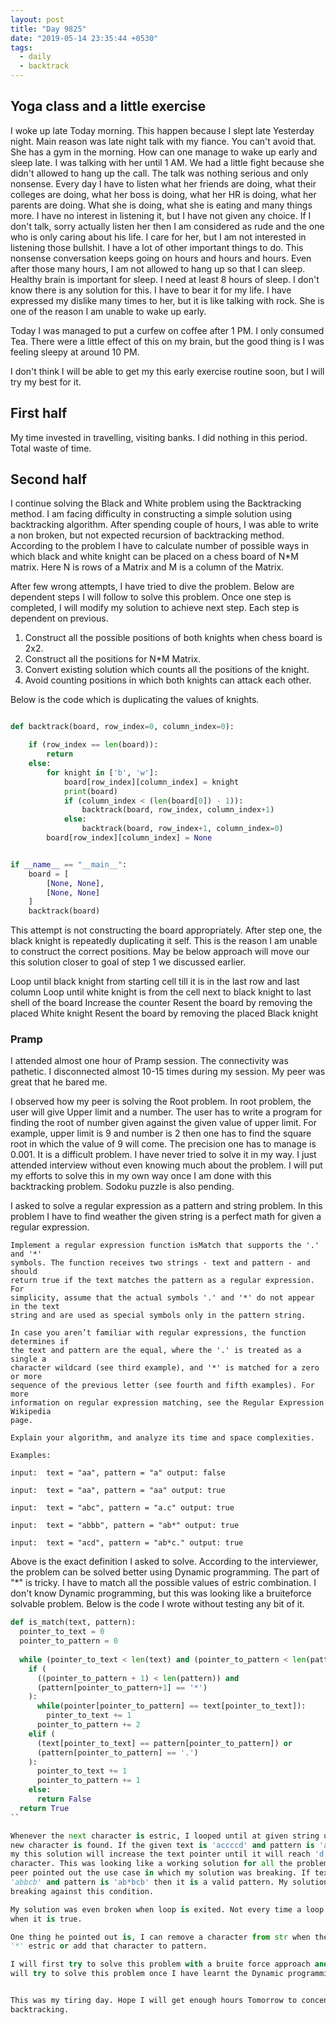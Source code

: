 ```yaml
---
layout: post
title: "Day 9825"
date: "2019-05-14 23:35:44 +0530"
tags:
  - daily
  - backtrack
---
```


## Yoga class and a little exercise

I woke up late Today morning. This happen because I slept late Yesterday night.
Main reason was late night talk with my fiance. You can't avoid that. She has a
gym in the morning. How can one manage to wake up early and sleep late. I was
talking with her until 1 AM. We had a little fight because she didn't allowed to
hang up the call. The talk was nothing serious and only nonsense. Every day I
have to listen what her friends are doing, what their colleges are doing, what
her boss is doing, what her HR is doing, what her parents are doing. What she is
doing, what she is eating and many things more. I have no interest in listening
it, but I have not given any choice. If I don't talk, sorry actually listen her
then I am considered as rude and the one who is only caring about his life. I
care for her, but I am not interested in listening those bullshit. I have a lot
of other important things to do. This nonsense conversation keeps going on hours
and hours and hours. Even after those many hours, I am not allowed to hang up so
that I can sleep. Healthy brain is important for sleep. I need at least 8 hours
of sleep. I don't know there is any solution for this. I have to bear it for my
life. I have expressed my dislike many times to her, but it is like talking with
rock. She is one of the reason I am unable to wake up early.

Today I was managed to put a curfew on coffee after 1 PM. I only consumed Tea.
There were a little effect of this on my brain, but the good thing is I was
feeling sleepy at around 10 PM.

I don't think I will be able to get my this early exercise routine soon, but I
will try my best for it.


## First half

My time invested in travelling, visiting banks. I did nothing in this period.
Total waste of time.


## Second half

I continue solving the Black and White problem using the Backtracking method. I
am facing difficulty in constructing a simple solution using backtracking
algorithm. After spending couple of hours, I was able to write a non broken, but
not expected recursion of backtracking method. According to the problem I have
to calculate number of possible ways in which black and white knight can be
placed on a chess board of N*M matrix. Here N is rows of a Matrix and M is a
column of the Matrix.

After few wrong attempts, I have tried to dive the problem. Below are dependent
steps I will follow to solve this problem. Once one step is completed, I will
modify my solution to achieve next step. Each step is dependent on previous.

1. Construct all the possible positions of both knights when chess board is 2x2.
2. Construct all the positions for N*M Matrix.
3. Convert existing solution which counts all the positions of the knight.
4. Avoid counting positions in which both knights can attack each other.

Below is the code which is duplicating the values of knights.

```python

def backtrack(board, row_index=0, column_index=0):

    if (row_index == len(board)):
        return
    else:
        for knight in ['b', 'w']:
            board[row_index][column_index] = knight
            print(board)
            if (column_index < (len(board[0]) - 1)):
                backtrack(board, row_index, column_index+1)
            else:
                backtrack(board, row_index+1, column_index=0)
        board[row_index][column_index] = None


if __name__ == "__main__":
    board = [
        [None, None],
        [None, None]
    ]
    backtrack(board)
```

This attempt is not constructing the board appropriately. After step one, the
black knight is repeatedly duplicating it self. This is the reason I am unable
to construct the correct positions. May be below approach will move our this
solution closer to goal of step 1 we discussed earlier.


Loop until black knight from starting cell till it is in the last row and last
column
  Loop until white knight is from the cell next to black knight to last shell of
  the board
    Increase the counter
    Resent the board by removing the placed White knight
  Resent the board by removing the placed Black knight

###  Pramp

I attended almost one hour of Pramp session. The connectivity was pathetic. I
disconnected almost 10-15 times during my session. My peer was great that he
bared me.

I observed how my peer is solving the Root problem. In root problem, the user
will give Upper limit and a number. The user has to write a program for finding
the root of number given against the given value of upper limit. For example,
upper limit is 9 and number is 2 then one has to find the square root in which
the value of 9 will come. The precision one has to manage is 0.001. It is a
difficult problem. I have never tried to solve it in my way. I just attended
interview without even knowing much about the problem. I will put my efforts to
solve this in my own way once I am done with this backtracking problem. Sodoku
puzzle is also pending.

I asked to solve a regular expression as a pattern and string problem. In this
problem I have to find weather the given string is a perfect math for given a
regular expression.

```
Implement a regular expression function isMatch that supports the '.' and '*'
symbols. The function receives two strings - text and pattern - and should
return true if the text matches the pattern as a regular expression. For
simplicity, assume that the actual symbols '.' and '*' do not appear in the text
string and are used as special symbols only in the pattern string.

In case you aren’t familiar with regular expressions, the function determines if
the text and pattern are the equal, where the '.' is treated as a single a
character wildcard (see third example), and '*' is matched for a zero or more
sequence of the previous letter (see fourth and fifth examples). For more
information on regular expression matching, see the Regular Expression Wikipedia
page.

Explain your algorithm, and analyze its time and space complexities.

Examples:

input:  text = "aa", pattern = "a" output: false

input:  text = "aa", pattern = "aa" output: true

input:  text = "abc", pattern = "a.c" output: true

input:  text = "abbb", pattern = "ab*" output: true

input:  text = "acd", pattern = "ab*c." output: true
```

Above is the exact definition I asked to solve. According to the interviewer,
the problem can be solved better using Dynamic programming. The part of "*" is
tricky. I have to match all the possible values of estric combination. I don't
know Dynamic programming, but this was looking like a bruiteforce solvable
problem. Below is the code I wrote without testing any bit of it.

```python
def is_match(text, pattern):
  pointer_to_text = 0
  pointer_to_pattern = 0
  
  while (pointer_to_text < len(text) and (pointer_to_pattern < len(pattern))):
    if (
      ((pointer_to_pattern + 1) < len(pattern)) and
      (pattern[pointer_to_pattern+1] == '*')
    ):
      while(pointer[pointer_to_pattern] == text[pointer_to_text]):
        pinter_to_text += 1
      pointer_to_pattern += 2
    elif (
      (text[pointer_to_text] == pattern[pointer_to_pattern]) or
      (pattern[pointer_to_pattern] == '.')
    ):
      pointer_to_text += 1
      pointer_to_pattern += 1
    else:
      return False
  return True
``

Whenever the next character is estric, I looped until at given string until any
new character is found. If the given text is 'accccd' and pattern is 'ac*d' then
my this solution will increase the text pointer until it will reach 'd'
character. This was looking like a working solution for all the problems, but my
peer pointed out the use case in which my solution was breaking. If text is
'abbcb' and pattern is 'ab*bcb' then it is a valid pattern. My solution was
breaking against this condition.

My solution was even broken when loop is exited. Not every time a loop is exited
when it is true.

One thing he pointed out is, I can remove a character from str when there is an
'*' estric or add that character to pattern.

I will first try to solve this problem with a bruite force approach and then I
will try to solve this problem once I have learnt the Dynamic programming.


This was my tiring day. Hope I will get enough hours Tomorrow to concentrate on
backtracking.
